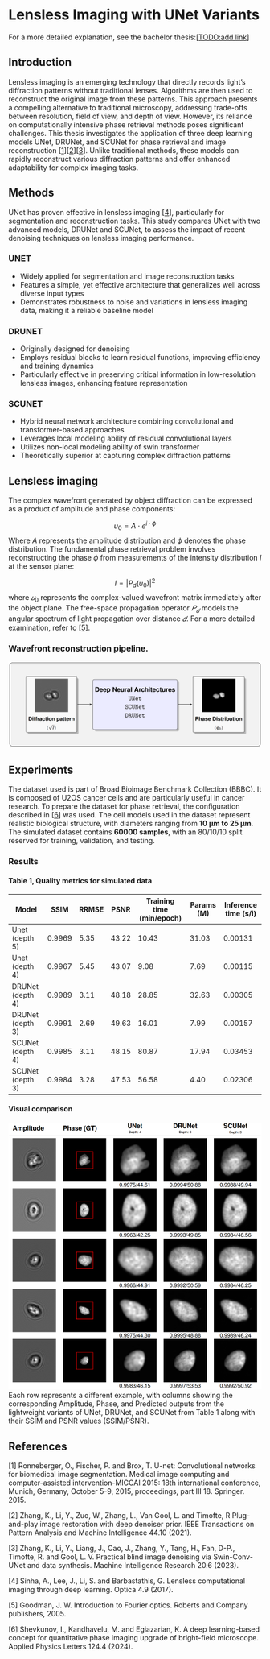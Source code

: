 # Lensless Imaging with UNet Variants

For a more detailed explanation, see the bachelor thesis:[[TODO:add link](TODO)] 

## Introduction
Lensless imaging is an emerging technology that directly records light’s diffraction patterns without traditional lenses. Algorithms are then used to reconstruct the original image from these patterns. This approach presents a compelling alternative to traditional microscopy, addressing
trade-offs between resolution, field of view, and depth of view. However, its reliance on computationally intensive phase retrieval methods poses significant challenges. This thesis investigates the application of three deep learning models UNet, DRUNet, and SCUNet for phase retrieval and image reconstruction [[1](#1)][[2](#2)][[3](#3)]. Unlike traditional methods, these models can rapidly reconstruct various diffraction patterns and offer enhanced adaptability for complex imaging tasks.

## Methods
UNet has proven effective in lensless imaging [[4](#4)], particularly for segmentation and reconstruction tasks. This study compares UNet with two advanced models, DRUNet and SCUNet, to assess the impact of recent denoising techniques on lensless imaging performance.
### UNET
- Widely applied for segmentation and image reconstruction tasks
- Features a simple, yet effective architecture that generalizes well across diverse input types  
- Demonstrates robustness to noise and variations in lensless imaging data, making it a reliable baseline model

### DRUNET
- Originally designed for denoising
- Employs residual blocks to learn residual functions, improving efficiency and training dynamics
- Particularly effective in preserving critical information in low-resolution lensless images, enhancing feature representation

### SCUNET
- Hybrid neural network architecture combining convolutional and transformer-based approaches
- Leverages local modeling ability of residual convolutional layers
- Utilizes non-local modeling ability of swin transformer 
- Theoretically superior at capturing complex diffraction patterns

## Lensless imaging


The complex wavefront generated by object diffraction can be expressed as a product of amplitude and phase components:



$$
u_0 = A \cdot e^{i \cdot \phi}  \tag{1}
$$
Where $A$ represents the amplitude distribution and $\phi$ denotes the phase distribution. The fundamental phase retrieval problem involves reconstructing the phase $\phi$ from measurements of the intensity distribution $I$ at the sensor plane:

$$
I = |P_d(u_0)|^2  \tag{2}
$$
where $𝑢_0$ represents the complex-valued wavefront matrix immediately after the object plane. The free-space propagation operator $𝑃_𝑑$   models the angular spectrum of light propagation over distance $𝑑$. For a more detailed examination, refer to [[5](#5)].

### Wavefront reconstruction pipeline.

![reconstruction pipeline](./figures/reconstruction%20pipeline.png)

## Experiments

The dataset used is part of Broad Bioimage Benchmark Collection (BBBC). It is composed of U2OS cancer cells and are particularly useful in cancer research. To prepare the dataset for phase retrieval, the configuration described in [[6](#6)] was used. The cell models used in the dataset represent realistic biological structure, with diameters ranging from **10 μm to 25 μm**. The simulated dataset contains **60000 samples**, with an 80/10/10 split reserved for training, validation, and testing.


### Results

#### Table 1, Quality metrics for simulated data

| Model             | SSIM  | RRMSE | PSNR  | Training time (min/epoch) | Params (M) | Inference time (s/i) |
|-------------------|-------|-------|-------|------------------------|------------|-----------------|
| Unet (depth 5)    | 0.9969| 5.35  | 43.22 | 10.43                 | 31.03      | 0.00131         |
| Unet (depth 4)    | 0.9967| 5.45  | 43.07 | 9.08                  | 7.69       | 0.00115         |
| DRUNet (depth 4)  | 0.9989| 3.11  | 48.18 | 28.85                 | 32.63      | 0.00305         |
| DRUNet (depth 3)  | 0.9991| 2.69  | 49.63 | 16.01                 | 7.99       | 0.00157         |
| SCUNet (depth 4)  | 0.9985| 3.11  | 48.15 | 80.87                 | 17.94      | 0.03453         |
| SCUNet (depth 3)  | 0.9984| 3.28  | 47.53 | 56.58                 | 4.40       | 0.02306         |
#### Visual comparison
![results](./figures/quantative%20results.png)
Each row represents a different example, with columns showing the corresponding Amplitude, Phase, and Predicted outputs from the lightweight variants of UNet, DRUNet, and SCUNet from Table 1 along with their SSIM and PSNR values (SSIM/PSNR).
## References

<a id="1">[1]</a> Ronneberger, O., Fischer, P. and Brox, T. U-net: Convolutional networks for biomedical image segmentation. Medical image computing and computer-assisted intervention-MICCAI 2015: 18th international conference, Munich, Germany, October 5-9, 2015, proceedings, part III 18. Springer. 2015.

<a id="2">[2]</a> Zhang, K., Li, Y., Zuo, W., Zhang, L., Van Gool, L. and Timofte, R Plug-and-play image restoration with deep denoiser prior. IEEE Transactions on Pattern Analysis and Machine Intelligence 44.10 (2021).

<a id="3">[3]</a> Zhang, K., Li, Y., Liang, J., Cao, J., Zhang, Y., Tang, H., Fan, D-P., Timofte, R. and Gool, L. V. Practical blind image denoising via Swin-Conv-UNet and data synthesis. Machine Intelligence Research 20.6 (2023).

<a id="4">[4]</a> Sinha, A., Lee, J., Li, S. and Barbastathis, G. Lensless computational imaging through deep learning. Optica 4.9 (2017).

<a id="5">[5]</a>	Goodman, J. W. Introduction to Fourier optics. Roberts and Company publishers, 2005.

<a id="6">[6]</a> Shevkunov, I., Kandhavelu, M. and Egiazarian, K. A deep learning-based concept for quantitative phase imaging upgrade of bright-field microscope. Applied Physics Letters 124.4 (2024).
